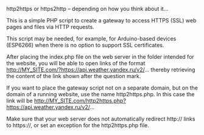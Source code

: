 http2https or https2http – depending on how you think about it...

This is a simple PHP script to create a gateway to access HTTPS (SSL) web pages and files via HTTP requests.

This script may be needed, for example, for Arduino-based devices (ESP6266) when there is no option to support SSL certificates. 

After placing the index.php file on the web server in the folder intended for the website, you will be able to open links of the format
http://MY_SITE.com/?https://api.weather.yandex.ru/v2/...
thereby retrieving the content of the link shown after the question mark.

If you want to place the gateway script not on a separate domain, but on the domain of a running website, use the name http2https.php.
In this case the link will be
http://MY_SITE.com/http2https.php?https://api.weather.yandex.ru/v2/...

Make sure that your web server does not automatically redirect http:// links to https://, or set an exception for the http2https.php file.
